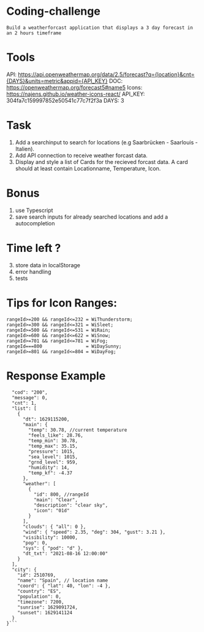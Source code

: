 # Coding-challenge
    Build a weatherforcast application that displays a 3 day forecast in an 2 hours timeframe

# Tools
   API:     https://api.openweathermap.org/data/2.5/forecast?q={location}&cnt={DAYS}&units=metric&appid={API_KEY}
   DOC:     https://openweathermap.org/forecast5#name5
   Icons:   https://najens.github.io/weather-icons-react/
   API_KEY: 304fa7c159997852e50541c77c7f2f3a
   DAYS:    3

# Task
1. Add a searchinput to search for locations (e.g Saarbrücken - Saarlouis - Italien).
2. Add API connection to receive weather forcast data.
3. Display and style a list of Cards for the recieved forcast data. A card should at least contain Locationname, Temperature, Icon.

# Bonus
1. use Typescript
2. save search inputs for already searched locations and add a autocompletion

# Time left ?
3. store data in localStorage
4. error handling
5. tests

# Tips for Icon Ranges:
```
rangeId>=200 && rangeId<=232 = WiThunderstorm;
rangeId>=300 && rangeId<=321 = WiSleet;
rangeId>=500 && rangeId<=531 = WiRain;
rangeId>=600 && rangeId<=622 = WiSnow;
rangeId>=701 && rangeId<=781 = WiFog;
rangeId===800                = WiDaySunny;
rangeId>=801 && rangeId<=804 = WiDayFog;
```

# Response Example
```{
  "cod": "200",
  "message": 0,
  "cnt": 1,
  "list": [
    {
      "dt": 1629115200,
      "main": {
        "temp": 30.78, //current temperature
        "feels_like": 28.76,
        "temp_min": 30.78,
        "temp_max": 35.15,
        "pressure": 1015,
        "sea_level": 1015,
        "grnd_level": 959,
        "humidity": 14,
        "temp_kf": -4.37
      },
      "weather": [
        {
          "id": 800, //rangeId
          "main": "Clear",
          "description": "clear sky",
          "icon": "01d"
        }
      ],
      "clouds": { "all": 0 },
      "wind": { "speed": 2.35, "deg": 304, "gust": 3.21 },
      "visibility": 10000,
      "pop": 0,
      "sys": { "pod": "d" },
      "dt_txt": "2021-08-16 12:00:00"
    }
  ],
  "city": {
    "id": 2510769,
    "name": "Spain", // location name
    "coord": { "lat": 40, "lon": -4 },
    "country": "ES",
    "population": 0,
    "timezone": 7200,
    "sunrise": 1629091724,
    "sunset": 1629141124
  }
}```

